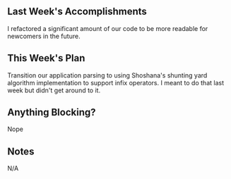 ## Last Week's Accomplishments

I refactored a significant amount of our code to be more readable for newcomers in the future.

## This Week's Plan

Transition our application parsing to using Shoshana's shunting yard algorithm implementation to support infix operators.  I meant to do that last week but didn't get around to it.

## Anything Blocking?

Nope

## Notes

N/A
